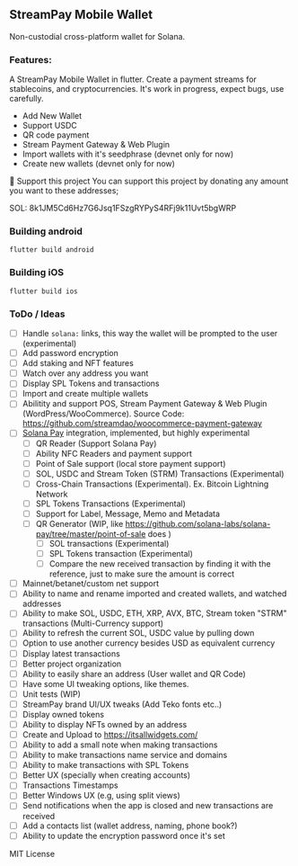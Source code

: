 ## StreamPay Mobile Wallet

Non-custodial cross-platform wallet for Solana. 


### Features:

A StreamPay Mobile Wallet in flutter. Create a payment streams for stablecoins, and cryptocurrencies. It's work in progress, expect bugs, use carefully. 

- Add New Wallet
- Support USDC
- QR code payment
- Stream Payment Gateway & Web Plugin
- Import wallets with it's seedphrase (devnet only for now)
- Create new wallets (devnet only for now)

🎉 Support this project
You can support this project by donating any amount you want to these addresses;

SOL: 8k1JM5Cd6Hz7G6Jsq1FSzgRYPyS4RFj9k11Uvt5bgWRP


### Building android

```
flutter build android
```

### Building iOS

```
flutter build ios
```

### ToDo / Ideas

- [ ] Handle `solana:` links, this way the wallet will be prompted to the user (experimental)
- [ ] Add password encryption
- [ ] Add staking and NFT features
- [ ] Watch over any address you want
- [ ] Display SPL Tokens and transactions
- [ ] Import and create multiple wallets
- [ ] Abilitity and support POS, Stream Payment Gateway & Web Plugin (WordPress/WooCommerce). Source Code: https://github.com/streamdao/woocommerce-payment-gateway
- [ ] [Solana Pay](https://solana-pay-docs.vercel.app/core/wallet-integration) integration, implemented, but highly experimental
    - [ ] QR Reader (Support Solana Pay)
    - [ ] Ability NFC Readers and payment support
    - [ ] Point of Sale support (local store payment support)
    - [ ] SOL, USDC and Stream Token (STRM) Transactions (Experimental)
    - [ ] Cross-Chain Transactions (Experimental). Ex. Bitcoin Lightning Network
    - [ ] SPL Tokens Transactions (Experimental)
    - [ ] Support for Label, Message, Memo and Metadata
    - [ ] QR Generator (WIP, like https://github.com/solana-labs/solana-pay/tree/master/point-of-sale does )
        - [ ] SOL transactions (Experimental)
        - [ ] SPL Tokens transaction (Experimental)
        - [ ] Compare the new received transaction by finding it with the reference, just to make sure the amount is correct
- [ ] Mainnet/betanet/custom net support
- [ ] Ability to name and rename imported and created wallets, and watched addresses
- [ ] Ability to make SOL, USDC, ETH, XRP, AVX, BTC, Stream token "STRM" transactions (Multi-Currency support)
- [ ] Ability to refresh the current SOL, USDC value by pulling down
- [ ] Option to use another currency besides USD as equivalent currency
- [ ] Display latest transactions 
- [ ] Better project organization
- [ ] Ability to easily share an address (User wallet and QR Code)
- [ ] Have some UI tweaking options, like themes.
- [ ] Unit tests (WIP)
- [ ] StreamPay brand UI/UX tweaks (Add Teko fonts etc..)
- [ ] Display owned tokens
- [ ] Ability to display NFTs owned by an address 
- [ ] Create and Upload to https://itsallwidgets.com/
- [ ] Ability to add a small note when making transactions
- [ ] Ability to make transactions name service and domains
- [ ] Ability to make transactions with SPL Tokens
- [ ] Better UX (specially when creating accounts)
- [ ] Transactions Timestamps
- [ ] Better Windows UX (e.g, using split views)
- [ ] Send notifications when the app is closed and new transactions are received
- [ ] Add a contacts list (wallet address, naming, phone book?)
- [ ] Ability to update the encryption password once it's set

MIT License
